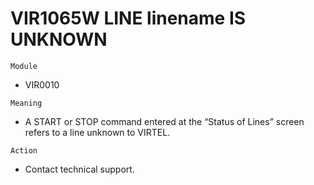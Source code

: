 # VIR1065W LINE linename IS UNKNOWN

`Module`
- VIR0010

`Meaning`
- A START or STOP command entered at the “Status of Lines” screen refers to a line unknown to VIRTEL.

`Action`
- Contact technical support.
